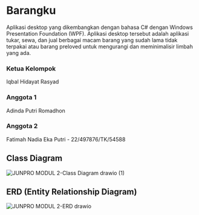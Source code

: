 # Barangku

Aplikasi desktop yang dikembangkan dengan bahasa C# dengan Windows Presentation Foundation (WPF). Aplikasi desktop tersebut adalah aplikasi tukar, sewa, dan jual berbagai macam barang yang sudah lama tidak terpakai atau barang preloved untuk mengurangi dan meminimalisir limbah yang ada.

### Ketua Kelompok
Iqbal Hidayat Rasyad

### Anggota 1
Adinda Putri Romadhon

### Anggota 2
Fatimah Nadia Eka Putri - 22/497876/TK/54588



## Class Diagram

![JUNPRO MODUL 2-Class Diagram drawio (1)](https://github.com/user-attachments/assets/8fa4d6e9-99f1-4c70-8a44-337c2925cf49)

## ERD (Entity Relationship Diagram)
![JUNPRO MODUL 2-ERD  drawio](https://github.com/user-attachments/assets/eafe4148-6cc1-4f4a-bf26-d2f3348d604b)
